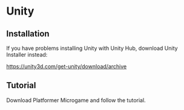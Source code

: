 # Unity

## Installation

If you have problems installing Unity with Unity Hub, download Unity Installer instead:

https://unity3d.com/get-unity/download/archive

## Tutorial

Download Platformer Microgame and follow the tutorial.


